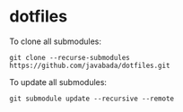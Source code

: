 # dotfiles

To clone all submodules:

```shell
git clone --recurse-submodules https://github.com/javabada/dotfiles.git
```

To update all submodules:

```shell
git submodule update --recursive --remote
```
